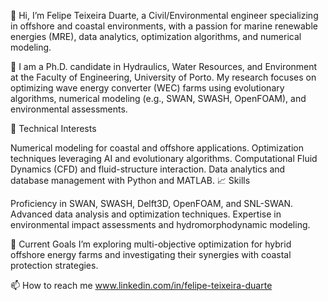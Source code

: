 👋 
Hi, I’m Felipe Teixeira Duarte, a Civil/Environmental engineer specializing in offshore and coastal environments, with a passion for marine renewable energies (MRE), data analytics, optimization algorithms, and numerical modeling.

🌊 
I am a Ph.D. candidate in Hydraulics, Water Resources, and Environment at the Faculty of Engineering, University of Porto. My research focuses on optimizing wave energy converter (WEC) farms using evolutionary algorithms, numerical modeling (e.g., SWAN, SWASH, OpenFOAM), and environmental assessments.

🤖 Technical Interests

Numerical modeling for coastal and offshore applications.
Optimization techniques leveraging AI and evolutionary algorithms.
Computational Fluid Dynamics (CFD) and fluid-structure interaction.
Data analytics and database management with Python and MATLAB.
📈 Skills

Proficiency in SWAN, SWASH, Delft3D, OpenFOAM, and SNL-SWAN.
Advanced data analysis and optimization techniques.
Expertise in environmental impact assessments and hydromorphodynamic modeling.

🚀 Current Goals
I’m exploring multi-objective optimization for hybrid offshore energy farms and investigating their synergies with coastal protection strategies.

📫 How to reach me www.linkedin.com/in/felipe-teixeira-duarte

<!---
FelipeTDuarte/FelipeTDuarte is a ✨ special ✨ repository because its `README.md` (this file) appears on your GitHub profile.
You can click the Preview link to take a look at your changes.
--->
